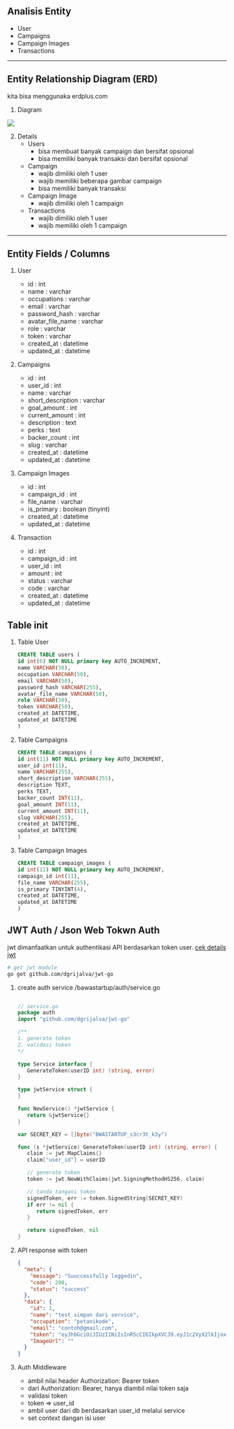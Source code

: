## Analisis Entity

- User
- Campaigns
- Campaign Images
- Transactions

---

## Entity Relationship Diagram (ERD)

kita bisa menggunaka erdplus.com

1. Diagram

<img src="./ERD-BWASTARTUP.png" style="align:denter;">

2. Details
   - Users
     - bisa membuat banyak campaign dan bersifat opsional
     - bisa memiliki banyak transaksi dan bersifat opsional
   - Campaign
     - wajib dimiliki oleh 1 user
     - wajib memiliki beberapa gambar campaign
     - bisa memiliki banyak transaksi
   - Campaign Image
     - wajib dimiliki oleh 1 campaign
   - Transactions
     - wajib dimiliki oleh 1 user
     - wajib memiliki oleh 1 campaign

---

## Entity Fields / Columns

1. User

   - id : int
   - name : varchar
   - occupations : varchar
   - email : varchar
   - password_hash : varchar
   - avatar_file_name : varchar
   - role : varchar
   - token : varchar
   - created_at : datetime
   - updated_at : datetime

2. Campaigns

   - id : int
   - user_id : int
   - name : varchar
   - short_description : varchar
   - goal_amount : int
   - current_amount : int
   - description : text
   - perks : text
   - backer_count : int
   - slug : varchar
   - created_at : datetime
   - updated_at : datetime

3. Campaign Images

   - id : int
   - campaign_id : int
   - file_name : varchar
   - is_primary : boolean (tinyint)
   - created_at : datetime
   - updated_at : datetime

4. Transaction
   - id : int
   - campaign_id : int
   - user_id : int
   - amount : int
   - status : varchar
   - code : varchar
   - created_at : datetime
   - updated_at : datetime

## Table init

1. Table User
   ```sql
   CREATE TABLE users (
   id int(6) NOT NULL primary key AUTO_INCREMENT,
   name VARCHAR(50),
   occupation VARCHAR(50),
   email VARCHAR(50),
   password_hash VARCHAR(255),
   avatar_file_name VARCHAR(50),
   role VARCHAR(50),
   token VARCHAR(50),
   created_at DATETIME,
   updated_at DATETIME
   )
   ```
2. Table Campaigns

   ```sql
   CREATE TABLE campaigns (
   id int(11) NOT NULL primary key AUTO_INCREMENT,
   user_id int(11),
   name VARCHAR(255),
   short_description VARCHAR(255),
   description TEXT,
   perks TEXT,
   backer_count INT(11),
   goal_amount INT(11),
   current_amount INT(11),
   slug VARCHAR(255),
   created_at DATETIME,
   updated_at DATETIME
   )
   ```

3. Table Campaign Images
   ```sql
   CREATE TABLE campaign_images (
   id int(11) NOT NULL primary key AUTO_INCREMENT,
   campaign_id int(11),
   file_name VARCHAR(255),
   is_primary TINYINT(4),
   created_at DATETIME,
   updated_at DATETIME
   )
   ```


## JWT Auth / Json Web Tokwn Auth

jwt dimanfaatkan untuk authentikasi API berdasarkan token user. [cek details jwt](jwt.io)

```bash
# get jwt module
go get github.com/dgrijalva/jwt-go
```

1. create auth service /bawastartup/auth/service.go

   ```go

   // service.go
   package auth
   import "github.com/dgrijalva/jwt-go"

   /**
   1. generate token
   2. validasi token
   */

   type Service interface {
      GenerateToken(userID int) (string, error)
   }

   type jwtService struct {
   }

   func NewService() *jwtService {
      return &jwtService{}
   }

   var SECRET_KEY = []byte("BWASTARTUP_s3cr3t_k3y")

   func (s *jwtService) GenerateToken(userID int) (string, error) {
      claim := jwt.MapClaims{}
      claim["user_id"] = userID

      // generate token
      token := jwt.NewWithClaims(jwt.SigningMethodHS256, claim)

      // tanda tangani token
      signedToken, err := token.SignedString(SECRET_KEY)
      if err != nil {
         return signedToken, err
      }

      return signedToken, nil
   }

   ```

2. API response with token

   ```json
   {
     "meta": {
       "message": "Suuccessfully loggedin",
       "code": 200,
       "status": "success"
     },
     "data": {
       "id": 1,
       "name": "test simpan dari service",
       "occupation": "petanikode",
       "email": "contoh@gmail.com",
       "token": "eyJhbGciOiJIUzI1NiIsInR5cCI6IkpXVCJ9.eyJ1c2VyX2lkIjoxfQ.pR5mUyz1tm_Ni6-mCi-ankpmIwVifpJ0k_tNjbyp6p8",
       "ImageUrl": ""
     }
   }
   ```

3. Auth Middleware
   - ambil nilai header Authorization: Bearer token
   - dari Authorization: Bearer, hanya diambil nilai token saja
   - validasi token
   - token => user_id
   - ambil user dari db berdasarkan user_id melalui service
   - set context dangan isi user
